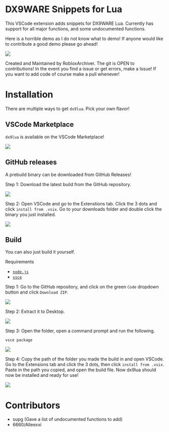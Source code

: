 # DX9WARE Snippets for Lua

This VSCode extension adds snippets for DX9WARE Lua. Currently has support for all major functions, and some undocumented functions.

Here is a horrible demo as I do not know what to demo! If anyone would like to contribute a good demo please go ahead!

![](/assets/demo.gif)

Created and Maintained by RobloxArchiver. The git is OPEN to contributions! In the event you find a issue or get errors, make a Issue! If you want to add code of course make a pull whenever!

# Installation

There are multiple ways to get `dx9lua`. Pick your own flavor!

## VSCode Marketplace

`dx9lua` is available on the VSCode Marketplace!

![](/assets/vsc_download.png)

## GitHub releases

A prebuild binary can be downloaded from GitHub Releases!

Step 1: Download the latest build from the GitHub repository.

![](/assets/github_release_installation_1.gif)

Step 2: Open VSCode and go to the Extenstions tab. Click the 3 dots and click `install from .vsix`. Go to your downloads folder and double click the binary you just installed.

![](/assets/github_release_installation_2.gif)

## Build

You can also just build it yourself.

Requirements
- [`node.js`](https://nodejs.org/en/)
- [`vsce`](https://github.com/microsoft/vscode-vsce)

Step 1: Go to the GitHub repository, and click on the green `Code` dropdown button and click `Download ZIP`.

![](/assets/build_installation_1.gif)

Step 2: Extract it to Desktop.

![](/assets/build_installation_2.gif)

Step 3: Open the folder, open a command prompt and run the following.

```
vsce package
```

![](/assets/build_installation_3.gif)

Step 4: Copy the path of the folder you made the build in and open VSCode. Go to the Extensions tab and click the 3 dots, then click `install from .vsix`. Paste in the path you copied, and open the build file. Now dx9lua should now be installed and ready for use!

![](/assets/build_installation_4.gif)

# Contributors

- supg (Gave a list of undocumented functions to add)
- 6660/Alleexxi